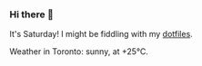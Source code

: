 ### Hi there :wave:

It's Saturday! I might be fiddling with my [dotfiles](https://github.com/bewuethr/dotfiles).

Weather in Toronto: sunny, at +25°C.
